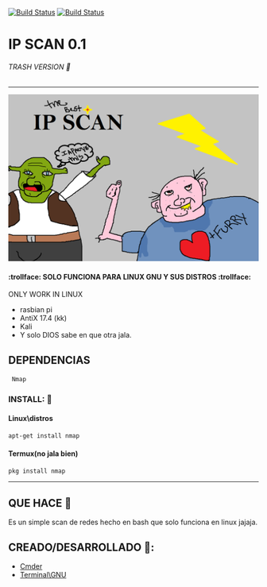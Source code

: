 [![Build Status](https://img.shields.io/badge/Version-0.1--Trash-red)]()
[![Build Status](https://img.shields.io/badge/Systema---Linux-Blue?logo=linux)]()





# IP SCAN 0.1 
###### TRASH VERSION :shit:
______________________________________


![Alt text](https://github.com/BarbatosRE/myIP/blob/master/IP_SCAN.png?raw=true "Title")

####  :trollface: SOLO FUNCIONA PARA LINUX GNU Y SUS DISTROS :trollface:
ONLY WORK IN LINUX

* rasbian pi
* AntiX 17.4 (kk)
* Kali 
* Y solo DIOS sabe en que otra jala.
## DEPENDENCIAS
```
 Nmap
 ```
 ###   INSTALL: :toilet:
 
 #### Linux\distros
 ```
 apt-get install nmap
 ```
 #### Termux(no jala bien)
 ```
 pkg install nmap
 ```
 ----------------------------------------------
 ## QUE HACE :satellite:
 Es un simple scan de redes hecho en bash que solo funciona en linux jajaja.

## CREADO/DESARROLLADO 🍺:

* [Cmder](https://cmder.net/)
* [Terminal\GNU ](http://3g2upl4pq6kufc4m.onion/ ) 

